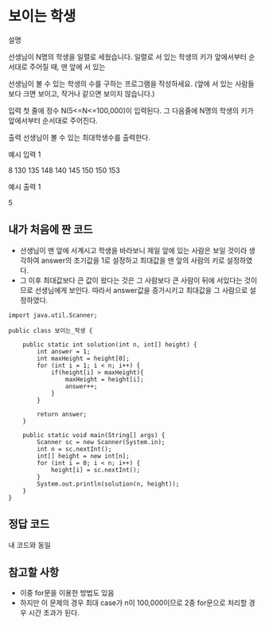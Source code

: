 # 보이는 학생

설명

선생님이 N명의 학생을 일렬로 세웠습니다. 일렬로 서 있는 학생의 키가 앞에서부터 순서대로 주어질 때, 맨 앞에 서 있는

선생님이 볼 수 있는 학생의 수를 구하는 프로그램을 작성하세요. (앞에 서 있는 사람들보다 크면 보이고, 작거나 같으면 보이지 않습니다.)


입력
첫 줄에 정수 N(5<=N<=100,000)이 입력된다. 그 다음줄에 N명의 학생의 키가 앞에서부터 순서대로 주어진다.


출력
선생님이 볼 수 있는 최대학생수를 출력한다.


예시 입력 1 

8
130 135 148 140 145 150 150 153

예시 출력 1

5

## 내가 처음에 짠 코드

- 선생님이 맨 앞에 서계시고 학생을 바라보니 제일 앞에 있는 사람은 보일 것이라 생각하여 answer의 초기값을 1로 설정하고 최대값을 맨 앞의 사람의 키로 설정하였다.
- 그 이후 최대값보다 큰 값이 왔다는 것은 그 사람보다 큰 사람이 뒤에 서있다는 것이므로 선생님에게 보인다. 따라서 answer값을 증가시키고 최대값을 그 사람으로 설정하였다.

```
import java.util.Scanner;

public class 보이는_학생 {

    public static int solution(int n, int[] height) {
        int answer = 1;
        int maxHeight = height[0];
        for (int i = 1; i < n; i++) {
            if(height[i] > maxHeight){
                maxHeight = height[i];
                answer++;
            }
        }

        return answer;
    }

    public static void main(String[] args) {
        Scanner sc = new Scanner(System.in);
        int n = sc.nextInt();
        int[] height = new int[n];
        for (int i = 0; i < n; i++) {
            height[i] = sc.nextInt();
        }
        System.out.println(solution(n, height));
    }
}

```

## 정답 코드

내 코드와 동일

## 참고할 사항

- 이중 for문을 이용한 방법도 있음
- 하지만 이 문제의 경우 최대 case가 n이 100,000이므로 2중 for문으로 처리할 경우 시간 초과가 된다.